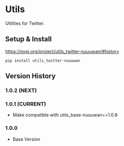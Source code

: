 # Utils

Utilities for Twitter.

## Setup & Install

https://pypi.org/project/utils_twitter-nuuuwan/#history

```
pip install utils_twitter-nuuuwan
```

## Version History

### 1.0.2 (NEXT)

### 1.0.1 (CURRENT)

* Make compatible with utils_base-nuuuwan==1.0.8

### 1.0.0 

* Base Version